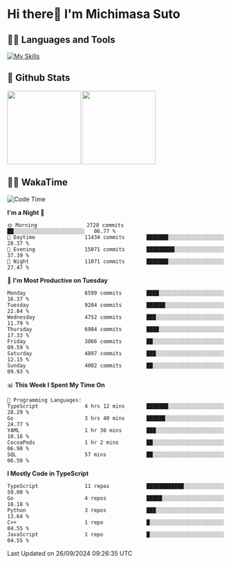 # Hi there👋 I'm Michimasa Suto

## 🧑‍💻 Languages and Tools
[![My Skills](https://skillicons.dev/icons?i=ts,nextjs,react,vue,python,go,aws,docker,nodejs,redux,solidity,firebase,gcp,js,bootstrap,tailwind,materialui,html,css,wordpress,xd,figma,raspberrypi,arduino)](https://skillicons.dev)

<!--
**Suto-Michimasa/Suto-Michimasa** is a ✨ _special_ ✨ repository because its `README.md` (this file) appears on your GitHub profile.

Here are some ideas to get you started:

- 🔭 I’m currently working on ...
- 🌱 I’m currently learning ...
- 👯 I’m looking to collaborate on ...
- 🤔 I’m looking for help with ...
- 💬 Ask me about ...
- 📫 How to reach me: ...
- 😄 Pronouns: ...
- ⚡ Fun fact: ...
-->
## 💎 Github Stats

<div>
  <img height="170" align="left" src="https://github-readme-stats.vercel.app/api?username=Suto-michimasa&count_private=true&show_icons=true&theme=dark" />
  <img height="170" src="https://github-readme-stats.vercel.app/api/top-langs/?username=Suto-michimasa&langs_count=8&layout=compact&theme=dark" />
</div>

<!-- ## 🏆 GitHub Profile Trophy

<img width="800" src="https://github-profile-trophy.vercel.app/?username=Suto-michimasa&theme=onedark&no-frame=true"/>
 -->

## 🧑‍💻 WakaTime
<!--START_SECTION:waka-->
![Code Time](http://img.shields.io/badge/Code%20Time-242%20hrs%2047%20mins-blue)

**I'm a Night 🦉** 

```text
🌞 Morning                2728 commits        ██░░░░░░░░░░░░░░░░░░░░░░░   06.77 % 
🌆 Daytime                11434 commits       ███████░░░░░░░░░░░░░░░░░░   28.37 % 
🌃 Evening                15071 commits       █████████░░░░░░░░░░░░░░░░   37.39 % 
🌙 Night                  11071 commits       ███████░░░░░░░░░░░░░░░░░░   27.47 % 
```
📅 **I'm Most Productive on Tuesday** 

```text
Monday                   6599 commits        ████░░░░░░░░░░░░░░░░░░░░░   16.37 % 
Tuesday                  9204 commits        ██████░░░░░░░░░░░░░░░░░░░   22.84 % 
Wednesday                4752 commits        ███░░░░░░░░░░░░░░░░░░░░░░   11.79 % 
Thursday                 6984 commits        ████░░░░░░░░░░░░░░░░░░░░░   17.33 % 
Friday                   3866 commits        ██░░░░░░░░░░░░░░░░░░░░░░░   09.59 % 
Saturday                 4897 commits        ███░░░░░░░░░░░░░░░░░░░░░░   12.15 % 
Sunday                   4002 commits        ██░░░░░░░░░░░░░░░░░░░░░░░   09.93 % 
```


📊 **This Week I Spent My Time On** 

```text
💬 Programming Languages: 
TypeScript               4 hrs 12 mins       ███████░░░░░░░░░░░░░░░░░░   28.29 % 
Go                       3 hrs 40 mins       ██████░░░░░░░░░░░░░░░░░░░   24.77 % 
YAML                     1 hr 30 mins        ███░░░░░░░░░░░░░░░░░░░░░░   10.16 % 
CocoaPods                1 hr 2 mins         ██░░░░░░░░░░░░░░░░░░░░░░░   06.98 % 
SQL                      57 mins             ██░░░░░░░░░░░░░░░░░░░░░░░   06.50 % 
```

**I Mostly Code in TypeScript** 

```text
TypeScript               11 repos            ████████████░░░░░░░░░░░░░   50.00 % 
Go                       4 repos             █████░░░░░░░░░░░░░░░░░░░░   18.18 % 
Python                   3 repos             ███░░░░░░░░░░░░░░░░░░░░░░   13.64 % 
C++                      1 repo              █░░░░░░░░░░░░░░░░░░░░░░░░   04.55 % 
JavaScript               1 repo              █░░░░░░░░░░░░░░░░░░░░░░░░   04.55 % 
```




 Last Updated on 26/09/2024 09:26:35 UTC
<!--END_SECTION:waka-->
